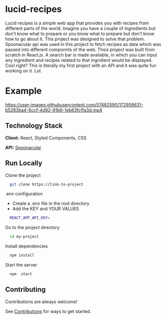 # lucid-recipes
Lucid recipes is a simple web app that provides you with recipes from different parts of the world. Imagine you have a couple of ingredients but don't know what to prepare or you know what to prepare but don't know how to go about it. This project was designed to solve that problem. Spoonacular api was used in this project to fetch recipes as data which was passed into different componnts of the web. Thsis project was built from scratch in React.js. A search bar is made available, in which you can input any ingredient and recipes related to that ingridient would be displayed. Cool right? This is literally my first project with an API and it was quite fun working on it. Lol.


# Example


https://user-images.githubusercontent.com/57482590/172958631-b5283ba4-6ccf-4d92-91b6-1eb63fcffa3d.mp4

## Technology Stack

**Client:** React, Styled Components, CSS

**API:** [Spoonacular](https://spoonacular.com/food-api)

## Run Locally

Clone the project

```bash
  git clone https://link-to-project
```
.env configuration

- Create a .env file in the root directory
- Add the KEY and YOUR VALUES
```bash
  REACT_APP_API_KEY=
```

Go to the project directory

```bash
  cd my-project
```

Install dependencies

```bash
  npm install
```

Start the server

```bash
  npm  start
```

## Contributing

Contributions are always welcome!

See [Contributions](https://docs.github.com/en/get-started/quickstart/contributing-to-projects) for ways to get started.
